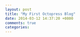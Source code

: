 ```yaml
---
layout: post
title: "My First Octopress Blog"
date: 2014-03-12 14:37:20 +0800
comments: true
categories: 
---
```

